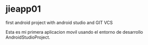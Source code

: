 jieapp01
========

first android project with android studio and GIT VCS

Esta es mi primera aplicacion movil usando el entorno de desarrollo AndroidStudioProject.
